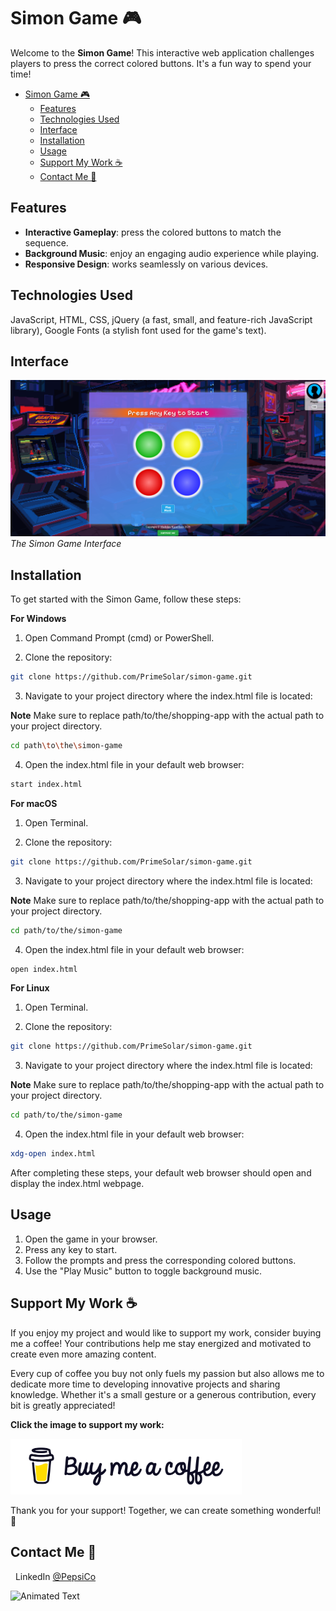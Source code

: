 # Simon Game 🎮

Welcome to the **Simon Game**! This interactive web application challenges players to press the correct colored buttons. It's a fun way to spend your time!

- [Simon Game 🎮](#simon-game-)
  - [Features](#features)
  - [Technologies Used](#technologies-used)
  - [Interface](#interface)
  - [Installation](#installation)
  - [Usage](#usage)
  - [Support My Work ☕](#support-my-work-)
  - [Contact Me 💬](#contact-me-)

## Features

- **Interactive Gameplay**: press the colored buttons to match the sequence.
- **Background Music**: enjoy an engaging audio experience while playing.
- **Responsive Design**: works seamlessly on various devices.

## Technologies Used

JavaScript, HTML, CSS, jQuery (a fast, small, and feature-rich JavaScript library), Google Fonts (a stylish font used for the game's text).

## Interface

![Simon Game](assets/images/interface.jpg)  
_The Simon Game Interface_

## Installation

To get started with the Simon Game, follow these steps:

**For Windows**

1. Open Command Prompt (cmd) or PowerShell.

2. Clone the repository:

```bash
git clone https://github.com/PrimeSolar/simon-game.git
```

3. Navigate to your project directory where the index.html file is located:

**Note**
Make sure to replace path/to/the/shopping-app with the actual path to your project directory.

```bash
cd path\to\the\simon-game
```

4. Open the index.html file in your default web browser:

```bash
start index.html
```

**For macOS**

1. Open Terminal.

2. Clone the repository:

```bash
git clone https://github.com/PrimeSolar/simon-game.git
```

3. Navigate to your project directory where the index.html file is located:

**Note**
Make sure to replace path/to/the/shopping-app with the actual path to your project directory.

```bash
cd path/to/the/simon-game
```

4. Open the index.html file in your default web browser:

```bash
open index.html
```

**For Linux**

1. Open Terminal.

2. Clone the repository:

```bash
git clone https://github.com/PrimeSolar/simon-game.git
```

3. Navigate to your project directory where the index.html file is located:

**Note**
Make sure to replace path/to/the/shopping-app with the actual path to your project directory.

```bash
cd path/to/the/simon-game
```

4. Open the index.html file in your default web browser:

```bash
xdg-open index.html
```

After completing these steps, your default web browser should open and display the index.html webpage.

## Usage

1. Open the game in your browser.
2. Press any key to start.
3. Follow the prompts and press the corresponding colored buttons.
4. Use the "Play Music" button to toggle background music.

## Support My Work ☕

If you enjoy my project and would like to support my work, consider buying me a coffee! Your contributions help me stay energized and motivated to create even more amazing content.

Every cup of coffee you buy not only fuels my passion but also allows me to dedicate more time to developing innovative projects and sharing knowledge. Whether it's a small gesture or a generous contribution, every bit is greatly appreciated!

**Click the image to support my work:**

<a href="https://coff.ee/cocacola">
  <img src="assets/images/coffee.jpg" width="370" height="auto" alt="Buy Me a Coffee"/>
</a>

Thank you for your support! Together, we can create something wonderful! 💖

<a name="contact-me"></a>

## Contact Me 💬

&nbsp;&nbsp;LinkedIn [@PepsiCo](https://www.linkedin.com/in/PepsiCo/)

![Animated Text](https://readme-typing-svg.demolab.com/?lines=Web+Developer;Internet+Sommelier;Passionate+Athlete;Caring+Environmentalist;Human)
